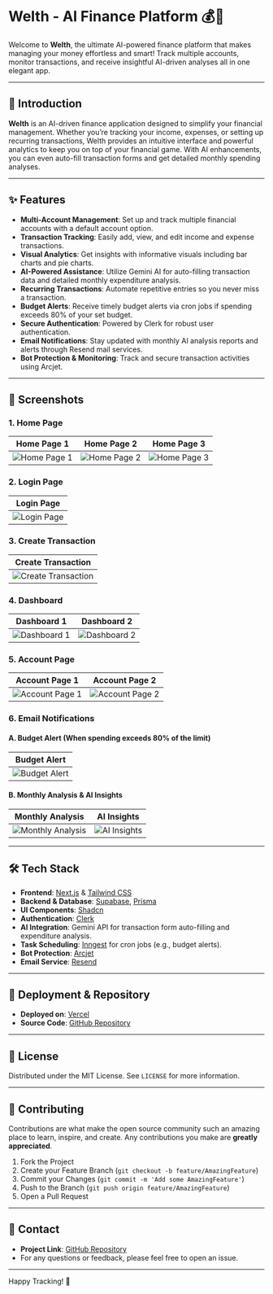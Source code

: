 # Welth - AI Finance Platform 💰🤖

Welcome to **Welth**, the ultimate AI-powered finance platform that makes managing your money effortless and smart! Track multiple accounts, monitor transactions, and receive insightful AI-driven analyses all in one elegant app.

---

## 🚀 Introduction

**Welth** is an AI-driven finance application designed to simplify your financial management. Whether you’re tracking your income, expenses, or setting up recurring transactions, Welth provides an intuitive interface and powerful analytics to keep you on top of your financial game. With AI enhancements, you can even auto-fill transaction forms and get detailed monthly spending analyses.

---

## ✨ Features

- **Multi-Account Management**: Set up and track multiple financial accounts with a default account option.
- **Transaction Tracking**: Easily add, view, and edit income and expense transactions.
- **Visual Analytics**: Get insights with informative visuals including bar charts and pie charts.
- **AI-Powered Assistance**: Utilize Gemini AI for auto-filling transaction data and detailed monthly expenditure analysis.
- **Recurring Transactions**: Automate repetitive entries so you never miss a transaction.
- **Budget Alerts**: Receive timely budget alerts via cron jobs if spending exceeds 80% of your set budget.
- **Secure Authentication**: Powered by Clerk for robust user authentication.
- **Email Notifications**: Stay updated with monthly AI analysis reports and alerts through Resend mail services.
- **Bot Protection & Monitoring**: Track and secure transaction activities using Arcjet.

---

## 📸 Screenshots

### 1. Home Page
| Home Page 1 | Home Page 2 | Home Page 3 |
| ----------- | ----------- | ----------- |
| ![Home Page 1](https://asset.cloudinary.com/dzduidnoo/8666da45172a982884b7fb089e4eb570) | ![Home Page 2](https://asset.cloudinary.com/dzduidnoo/bd56657ce6808bf7fe9abdcdf132743f) | ![Home Page 3](https://asset.cloudinary.com/dzduidnoo/45f6d34caf18637ceb1b47c442641c1f) |

### 2. Login Page
| Login Page |
| ---------- |
| ![Login Page](https://asset.cloudinary.com/dzduidnoo/f77a44512f575b611720a6476acccf38) |

### 3. Create Transaction
| Create Transaction |
| ------------------ |
| ![Create Transaction](https://asset.cloudinary.com/dzduidnoo/e15db7aba4ca49232f44204c972d7180) |

### 4. Dashboard
| Dashboard 1 | Dashboard 2 |
| ----------- | ----------- |
| ![Dashboard 1](https://asset.cloudinary.com/dzduidnoo/616006934a3309b42d05f0fd13eea9a4) | ![Dashboard 2](https://asset.cloudinary.com/dzduidnoo/43c09c3537abe723a22d4d4e5cb358f6) |

### 5. Account Page
| Account Page 1 | Account Page 2 |
| -------------- | -------------- |
| ![Account Page 1](https://asset.cloudinary.com/dzduidnoo/376ae51bd96b495a66f88bebe98e6d2d) | ![Account Page 2](https://asset.cloudinary.com/dzduidnoo/144681eddd6d51472d2441f89be780e5) |

### 6. Email Notifications
#### A. Budget Alert (When spending exceeds 80% of the limit)
| Budget Alert |
| ------------ |
| ![Budget Alert](https://asset.cloudinary.com/dzduidnoo/1b755852a52ad443d60cea6685b9549b) |

#### B. Monthly Analysis & AI Insights
| Monthly Analysis | AI Insights |
| ---------------- | ----------- |
| ![Monthly Analysis](https://asset.cloudinary.com/dzduidnoo/55bc73dff6fafcbbb26747b293126c3c) | ![AI Insights](https://asset.cloudinary.com/dzduidnoo/1edcf115df0606d155f0995e8775e40e) |

---

## 🛠️ Tech Stack

- **Frontend**: [Next.js](https://nextjs.org/) & [Tailwind CSS](https://tailwindcss.com/)
- **Backend & Database**: [Supabase](https://supabase.com/), [Prisma](https://www.prisma.io/)
- **UI Components**: [Shadcn](https://ui.shadcn.com/)
- **Authentication**: [Clerk](https://clerk.dev/)
- **AI Integration**: Gemini API for transaction form auto-filling and expenditure analysis.
- **Task Scheduling**: [Inngest](https://inngest.com/) for cron jobs (e.g., budget alerts).
- **Bot Protection**: [Arcjet](https://arcjet.io/)
- **Email Service**: [Resend](https://resend.com/)


---

## 🔗 Deployment & Repository

- **Deployed on**: [Vercel](https://vercel.com/)
- **Source Code**: [GitHub Repository](https://github.com/your-username/your-repo)

---

## 📄 License

Distributed under the MIT License. See `LICENSE` for more information.

---

## 🙌 Contributing

Contributions are what make the open source community such an amazing place to learn, inspire, and create. Any contributions you make are **greatly appreciated**.

1. Fork the Project
2. Create your Feature Branch (`git checkout -b feature/AmazingFeature`)
3. Commit your Changes (`git commit -m 'Add some AmazingFeature'`)
4. Push to the Branch (`git push origin feature/AmazingFeature`)
5. Open a Pull Request

---

## 🤝 Contact

- **Project Link**: [GitHub Repository](https://github.com/your-username/your-repo)
- For any questions or feedback, please feel free to open an issue.

---

Happy Tracking! 🎉
